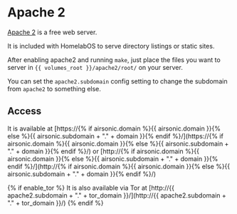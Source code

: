 # Apache 2

[Apache 2](https://httpd.apache.org/) is a free web server.

It is included with HomelabOS to serve directory listings or static sites.

After enabling apache2 and running `make`, just place the files you want to
server in `{{ volumes_root }}/apache2/root/` on your server.

You can set the `apache2.subdomain` config setting to change the subdomain
from `apache2` to something else.

## Access

It is available at [https://{% if airsonic.domain %}{{ airsonic.domain }}{% else %}{{ airsonic.subdomain + "." + domain }}{% endif %}/](https://{% if airsonic.domain %}{{ airsonic.domain }}{% else %}{{ airsonic.subdomain + "." + domain }}{% endif %}/) or [http://{% if airsonic.domain %}{{ airsonic.domain }}{% else %}{{ airsonic.subdomain + "." + domain }}{% endif %}/](http://{% if airsonic.domain %}{{ airsonic.domain }}{% else %}{{ airsonic.subdomain + "." + domain }}{% endif %}/)

{% if enable_tor %}
It is also available via Tor at [http://{{ apache2.subdomain + "." + tor_domain }}/](http://{{ apache2.subdomain + "." + tor_domain }}/)
{% endif %}

